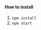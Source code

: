 #### How to install
<ol>
    <li><code>npm install</code></li>
    <li><code>npm start</code></li>
</ol>